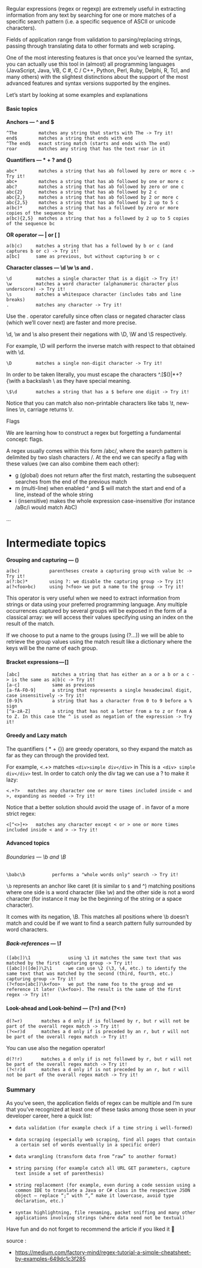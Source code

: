 Regular expressions (regex or regexp) are extremely useful in extracting information from any text by searching for one or more matches of a specific search pattern (i.e. a specific sequence of ASCII or unicode characters).

Fields of application range from validation to parsing/replacing strings, passing through translating data to other formats and web scraping.

One of the most interesting features is that once you’ve learned the syntax, you can actually use this tool in (almost) all programming languages ​​(JavaScript, Java, VB, C #, C / C++, Python, Perl, Ruby, Delphi, R, Tcl, and many others) with the slightest distinctions about the support of the most advanced features and syntax versions supported by the engines.

Let’s start by looking at some examples and explanations
#### Basic topics
**Anchors — ^ and $**

	^The        matches any string that starts with The -> Try it!
	end$        matches a string that ends with end
	^The end$   exact string match (starts and ends with The end)
	roar        matches any string that has the text roar in it

**Quantifiers — * + ? and {}**

	abc*        matches a string that has ab followed by zero or more c -> Try it!
	abc+        matches a string that has ab followed by one or more c
	abc?        matches a string that has ab followed by zero or one c
	abc{2}      matches a string that has ab followed by 2 c
	abc{2,}     matches a string that has ab followed by 2 or more c
	abc{2,5}    matches a string that has ab followed by 2 up to 5 c
	a(bc)*      matches a string that has a followed by zero or more copies of the sequence bc
	a(bc){2,5}  matches a string that has a followed by 2 up to 5 copies of the sequence bc


**OR operator — | or [ ]**

	a(b|c)     matches a string that has a followed by b or c (and captures b or c) -> Try it!
	a[bc]      same as previous, but without capturing b or c

**Character classes — \d \w \s and .**

	\d         matches a single character that is a digit -> Try it!
	\w         matches a word character (alphanumeric character plus underscore) -> Try it!
	\s         matches a whitespace character (includes tabs and line breaks)
	.          matches any character -> Try it!

Use the . operator carefully since often class or negated character class (which we’ll cover next) are faster and more precise.

\d, \w and \s also present their negations with \D, \W and \S respectively.

For example, \D will perform the inverse match with respect to that obtained with \d.

	\D         matches a single non-digit character -> Try it!

In order to be taken literally, you must escape the characters ^.[$()|*+?{\with a backslash \ as they have special meaning.


	\$\d       matches a string that has a $ before one digit -> Try it!



Notice that you can match also non-printable characters like tabs \t, new-lines \n, carriage returns \r.

Flags

We are learning how to construct a regex but forgetting a fundamental concept: flags.

A regex usually comes within this form /abc/, where the search pattern is delimited by two slash characters /. At the end we can specify a flag with these values (we can also combine them each other):

   - g (global) does not return after the first match, restarting the subsequent searches from the end of the previous match
   - m (multi-line) when enabled ^ and $ will match the start and end of a line, instead of the whole string
   - i (insensitive) makes the whole expression case-insensitive (for instance /aBc/i would match AbC)

...
# Intermediate topics
**Grouping and capturing — ()**

	a(bc)           parentheses create a capturing group with value bc -> Try it!
	a(?:bc)*        using ?: we disable the capturing group -> Try it!
	a(?<foo>bc)     using ?<foo> we put a name to the group -> Try it!


This operator is very useful when we need to extract information from strings or data using your preferred programming language. Any multiple occurrences captured by several groups will be exposed in the form of a classical array: we will access their values specifying using an index on the result of the match.

If we choose to put a name to the groups (using (?<foo>...)) we will be able to retrieve the group values using the match result like a dictionary where the keys will be the name of each group.
#### Bracket expressions — []
	[abc]            matches a string that has either an a or a b or a c -> is the same as a|b|c -> Try it!
	[a-c]            same as previous
	[a-fA-F0-9]      a string that represents a single hexadecimal digit, case insensitively -> Try it!
	[0-9]%           a string that has a character from 0 to 9 before a % sign
	[^a-zA-Z]        a string that has not a letter from a to z or from A to Z. In this case the ^ is used as negation of the expression -> Try it!

#### Greedy and Lazy match

The quantifiers ( * + {}) are greedy operators, so they expand the match as far as they can through the provided text.

For example, <.+> matches `<div>simple div</div>` in This is a` <div> simple div</div>` test. In order to catch only the div tag we can use a ? to make it lazy:

    <.+?>   matches any character one or more times included inside < and >, expanding as needed -> Try it!

Notice that a better solution should avoid the usage of . in favor of a more strict regex:

	<[^<>]+>   matches any character except < or > one or more times included inside < and > -> Try it!



#### Advanced topics
###### Boundaries — \b and \B

	\babc\b          performs a "whole words only" search -> Try it!

`\b` represents an anchor like caret (it is similar to `$` and ^) matching positions where one side is a word character (like \w) and the other side is not a word character (for instance it may be the beginning of the string or a space character).

It comes with its negation, \B. This matches all positions where \b doesn’t match and could be if we want to find a search pattern fully surrounded by word characters.
##### Back-references — \1
    ([abc])\1              using \1 it matches the same text that was matched by the first capturing group -> Try it!
    ([abc])([de])\2\1      we can use \2 (\3, \4, etc.) to identify the same text that was matched by the second (third, fourth, etc.) capturing group -> Try it!
    (?<foo>[abc])\k<foo>   we put the name foo to the group and we reference it later (\k<foo>). The result is the same of the first regex -> Try it!
#### Look-ahead and Look-behind — (?=) and (?<=)

    d(?=r)       matches a d only if is followed by r, but r will not be part of the overall regex match -> Try it!
    (?<=r)d      matches a d only if is preceded by an r, but r will not be part of the overall regex match -> Try it!

You can use also the negation operator!

    d(?!r)       matches a d only if is not followed by r, but r will not be part of the overall regex match -> Try it!
    (?<!r)d      matches a d only if is not preceded by an r, but r will not be part of the overall regex match -> Try it!

### Summary

As you’ve seen, the application fields of regex can be multiple and I’m sure that you’ve recognized at least one of these tasks among those seen in your developer career, here a quick list:

-     data validation (for example check if a time string i well-formed)
-     data scraping (especially web scraping, find all pages that contain a certain set of words eventually in a specific order)
-     data wrangling (transform data from “raw” to another format)
-     string parsing (for example catch all URL GET parameters, capture text inside a set of parenthesis)
-     string replacement (for example, even during a code session using a common IDE to translate a Java or C# class in the respective JSON object — replace “;” with “,” make it lowercase, avoid type declaration, etc.)
-     syntax highlightning, file renaming, packet sniffing and many other applications involving strings (where data need not be textual)

Have fun and do not forget to recommend the article if you liked it 💚


source :
- https://medium.com/factory-mind/regex-tutorial-a-simple-cheatsheet-by-examples-649dc1c3f285


